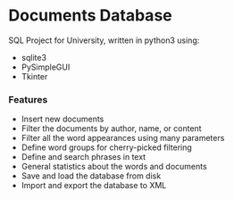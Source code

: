 # Documents Database
SQL Project for University, written in python3 using:
* sqlite3
* PySimpleGUI
* Tkinter

### Features 
* Insert new documents
* Filter the documents by author, name, or content
* Filter all the word appearances using many parameters
* Define word groups for cherry-picked filtering
* Define and search phrases in text
* General statistics about the words and documents
* Save and load the database from disk
* Import and export the database to XML

